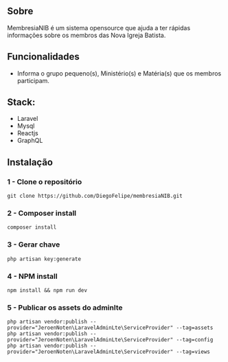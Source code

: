 ## Sobre

MembresiaNIB é um sistema opensource que ajuda a ter rápidas informações sobre os membros das Nova Igreja Batista.

## Funcionalidades

- Informa o grupo pequeno(s), Ministério(s) e Matéria(s) que os membros participam.

## Stack:

- Laravel
- Mysql
- Reactjs
- GraphQL

## Instalação

### 1 - Clone o repositório
```
git clone https://github.com/DiegoFelipe/membresiaNIB.git
```
### 2 - Composer install
```
composer install
```
### 3 - Gerar chave
```
php artisan key:generate
```
### 4 - NPM install
```
npm install && npm run dev
```
### 5 - Publicar os assets do adminlte
```
php artisan vendor:publish --provider="JeroenNoten\LaravelAdminLte\ServiceProvider" --tag=assets
php artisan vendor:publish --provider="JeroenNoten\LaravelAdminLte\ServiceProvider" --tag=config
php artisan vendor:publish --provider="JeroenNoten\LaravelAdminLte\ServiceProvider" --tag=views
```
